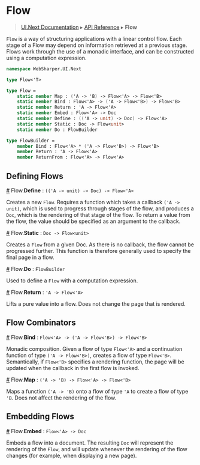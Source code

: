 # Flow
> [UI.Next Documentation](UINext.md) ▸ [API Reference](UINext-API.md) ▸ **Flow**

`Flow` is a way of structuring applications with a linear control flow.
Each stage of a Flow may depend on information retrieved at a previous stage.
Flows work through the use of a monadic interface, and can be constructed using
a computation expression.

```fsharp
namespace WebSharper.UI.Next

type Flow<'T>

type Flow =
    static member Map : ('A -> 'B) -> Flow<'A> -> Flow<'B>
    static member Bind : Flow<'A> -> ('A -> Flow<'B>) -> Flow<'B>
    static member Return : 'A -> Flow<'A>
    static member Embed : Flow<'A> -> Doc
    static member Define : (('A -> unit) -> Doc) -> Flow<'A>
    static member Static : Doc -> Flow<unit>
    static member Do : FlowBuilder

type FlowBuilder =
    member Bind : Flow<'A> * ('A -> Flow<'B>) -> Flow<'B>
    member Return : 'A -> Flow<'A>
    member ReturnFrom : Flow<'A> -> Flow<'A>
```

## Defining Flows

<a name="Define"></a>

[#](#TextView) Flow.**Define** : `(('A -> unit) -> Doc) -> Flow<'A>`

Creates a new `Flow`. Requires a function which takes a callback `('A -> unit)`, which is used to progress through stages of the flow, and produces a `Doc`, which is the rendering of that stage of the flow. To return a value from the flow, the value should be specified as an argument to the callback.

<a name="Static"></a>

[#](#Static) Flow.**Static** : `Doc -> Flow<unit>`

Creates a `Flow` from a given Doc. As there is no callback, the flow cannot be progressed further. This function is therefore generally used to specify the final page in a flow. 

<a name="Do"></a>

[#](#Do) Flow.**Do** : `FlowBuilder`

Used to define a `Flow` with a computation expression.

<a name="Return"></a>

[#](#Return) Flow.**Return** : `'A -> Flow<'A>`

Lifts a pure value into a flow. Does not change the page that is rendered.

## Flow Combinators

<a name="Bind"></a>

[#](#Bind) Flow.**Bind** : `Flow<'A> -> ('A -> Flow<'B>) -> Flow<'B>`

Monadic composition. Given a flow of type `Flow<'A>` and a continuation function of type `('A -> Flow<'B>)`, creates a flow of type `Flow<'B>`. Semantically, if `Flow<'B>` specifies a rendering function, the page will be updated when the callback in the first flow is invoked.


<a name="Map"></a>

[#](#Map) Flow.**Map** : `('A -> 'B) -> Flow<'A> -> Flow<'B>`

Maps a function `('A -> 'B)` onto a flow of type `'A` to create a flow of type `'B`. Does not affect the rendering of the flow.

## Embedding Flows

<a name="Embed"></a>

[#](#Embed) Flow.**Embed** : `Flow<'A> -> Doc`

Embeds a flow into a document. The resulting `Doc` will represent the rendering of the `Flow`, and will update whenever the rendering of the flow changes (for example, when displaying a new page).
